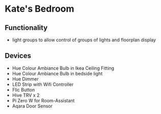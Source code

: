 # Kate's Bedroom 

## Functionality
* light groups to allow control of groups of lights and floorplan display

## Devices
* Hue Colour Ambiance Bulb in Ikea Ceiling Fitting
* Hue Colour Ambiance Bulb in bedside light
* Hue Dimmer
* LED Strip with Wifi Controller
* Flic Button
* Hive TRV x 2
* Pi Zero W for Room-Assistant
* Aqara Door Sensor
